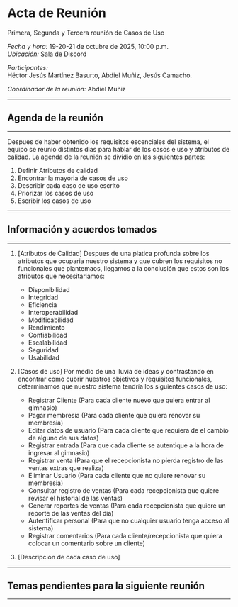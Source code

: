 # Acta de Reunión
Primera, Segunda y Tercera reunión de Casos de Uso

*Fecha y hora:* 19-20-21 de octubre de 2025, 10:00 p.m.  
*Ubicación:* Sala de Discord

*Participantes:*  
Héctor Jesús Martínez Basurto, Abdiel Muñiz, Jesús Camacho.

*Coordinador de la reunión:* Abdiel Muñiz


---
## Agenda de la reunión
---
Despues de haber obtenido los requisitos escenciales del sistema, el equipo se reunio distintos dias para hablar de los casos e uso y atributos de calidad. La agenda de la reunión se dividio en las siguientes partes:
1. Definir Atributos de calidad
2. Encontrar la mayoria de casos de uso
3. Describir cada caso de uso escrito
4. Priorizar los casos de uso
5. Escribir los casos de uso


---
## Información y acuerdos tomados
---
1. [Atributos de Calidad]
Despues de una platica profunda sobre los atributos que ocuparia nuestro sistema y que cubren los requisitos no funcionales que plantemaos, llegamos a la conclusión que estos son los atributos que necesitariamos:
    - Disponibilidad
    - Integridad
    - Eficiencia
    - Interoperabilidad
    - Modificabilidad
    - Rendimiento
    - Confiabilidad
    - Escalabilidad
    - Seguridad
    - Usabilidad

2. [Casos de uso]
Por medio de una lluvia de ideas y contrastando en encontrar como cubrir nuestros objetivos y requisitos funcionales, determinamos que nuestro sistema tendría los siguientes casos de uso:
    - Registrar Cliente (Para cada cliente nuevo que quiera entrar al gimnasio)
    - Pagar membresia (Para cada cliente que quiera renovar su membresia)
    - Editar datos de usuario (Para cada cliente que requiera de el cambio de alguno de sus datos)
    - Registrar entrada (Para que cada cliente se autentique a la hora de ingresar al gimnasio)
    - Registrar venta (Para que el recepcionista no pierda registro de las ventas extras que realiza)
    - Eliminar Usuario (Para cada cliente que no quiere renovar su membresia)
    - Consultar registro de ventas (Para cada recepcionista que quiere revisar el historial de las ventas)
    - Generar reportes de ventas (Para cada recepcionista que quiere un reporte de las ventas del dia)
    - Autentificar personal (Para que no cualquier usuario tenga acceso al sistema)
    - Registrar comentarios (Para cada cliente/recepcionista que quiera colocar un comentario sobre un cliente)

3. [Descripción de cada caso de uso]


---
## Temas pendientes para la siguiente reunión
---

